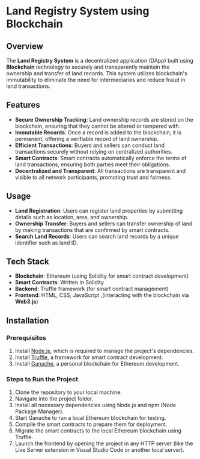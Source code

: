 # Land Registry System using Blockchain

## Overview
The **Land Registry System** is a decentralized application (DApp) built using **Blockchain** technology to securely and transparently maintain the ownership and transfer of land records. This system utilizes blockchain's immutability to eliminate the need for intermediaries and reduce fraud in land transactions.

## Features
- **Secure Ownership Tracking**: Land ownership records are stored on the blockchain, ensuring that they cannot be altered or tampered with.
- **Immutable Records**: Once a record is added to the blockchain, it is permanent, offering a verifiable record of land ownership.
- **Efficient Transactions**: Buyers and sellers can conduct land transactions securely without relying on centralized authorities.
- **Smart Contracts**: Smart contracts automatically enforce the terms of land transactions, ensuring both parties meet their obligations.
- **Decentralized and Transparent**: All transactions are transparent and visible to all network participants, promoting trust and fairness.

## Usage

- **Land Registration**: Users can register land properties by submitting details such as location, area, and ownership.
- **Ownership Transfer**: Buyers and sellers can transfer ownership of land by making transactions that are confirmed by smart contracts.
- **Search Land Records**: Users can search land records by a unique identifier such as land ID.

## Tech Stack
- **Blockchain**: Ethereum (using Solidity for smart contract development)
- **Smart Contracts**: Written in Solidity
- **Backend**: Truffle framework (for smart contract management)
- **Frontend**: HTML, CSS, JavaScript ,(interacting with the blockchain via **Web3.js**)



## Installation

### Prerequisites
1. Install [Node.js](https://nodejs.org/), which is required to manage the project's dependencies.
2. Install [Truffle](https://www.trufflesuite.com/truffle), a framework for smart contract development.
3. Install [Ganache](https://www.trufflesuite.com/ganache), a personal blockchain for Ethereum development.

### Steps to Run the Project
1. Clone the repository to your local machine.
2. Navigate into the project folder.
3. Install all necessary dependencies using Node.js and npm (Node Package Manager).
4. Start Ganache to run a local Ethereum blockchain for testing.
5. Compile the smart contracts to prepare them for deployment.
6. Migrate the smart contracts to the local Ethereum blockchain using Truffle.
7. Launch the frontend by opening the project in any HTTP server (like the Live Server extension in Visual Studio Code or another local server).


